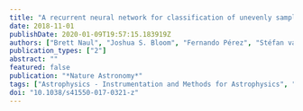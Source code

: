 ```yaml
---
title: "A recurrent neural network for classification of unevenly sampled variable stars"
date: 2018-11-01
publishDate: 2020-01-09T19:57:15.183919Z
authors: ["Brett Naul", "Joshua S. Bloom", "Fernando Pérez", "Stéfan van der Walt"]
publication_types: ["2"]
abstract: ""
featured: false
publication: "*Nature Astronomy*"
tags: ["Astrophysics - Instrumentation and Methods for Astrophysics", "Astrophysics - Solar and Stellar Astrophysics", "Physics - Data Analysis", "Statistics and Probability"]
doi: "10.1038/s41550-017-0321-z"
---
```


